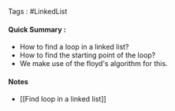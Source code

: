 Tags : #LinkedList

#### Quick Summary :
- How to find a loop in a linked list?
- How to find the starting point of the loop?
- We make use of the floyd's algorithm for this.
#### Notes
- [[Find loop in a linked list]]
